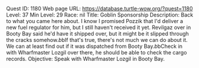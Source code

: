 Quest ID: 1180
Web page URL: https://database.turtle-wow.org/?quest=1180
Level: 37
Min Level: 29
Race: nil
Title: Goblin Sponsorship
Description: Back to what you came here about. I know I promised Pozzik that I'd deliver a new fuel regulator for him, but I still haven't received it yet. Revilgaz over in Booty Bay said he'd have it shipped over, but it might be it slipped through the cracks somehow.$b$bIf that's true, there's not much we can do about it. We can at least find out if it was dispatched from Booty Bay.$b$bCheck in with Wharfmaster Lozgil over there, he should be able to check the cargo records.
Objective: Speak with Wharfmaster Lozgil in Booty Bay.
